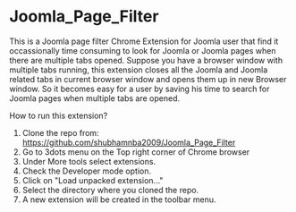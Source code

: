 # Joomla_Page_Filter
This is a Joomla page filter Chrome Extension for Joomla user that find it occassionally time consuming to look for Joomla 
or Joomla pages when there are multiple tabs opened.
Suppose you have a browser window with multiple tabs running, this extension closes all the Joomla and Joomla related tabs in current browser window and opens them up in new Browser window. So it becomes easy for a user by saving his time to search for Joomla pages when multiple tabs are opened.

How to run this extension?
1. Clone the repo from: https://github.com/shubhamnba2009/Joomla_Page_Filter
1. Go to 3dots menu on the Top right corner of Chrome browser
2. Under More tools select extensions.
3. Check the Developer mode option.
4. Click on "Load unpacked extension..."
5. Select the directory where you cloned the repo.
6. A new extension will be created in the toolbar menu.
